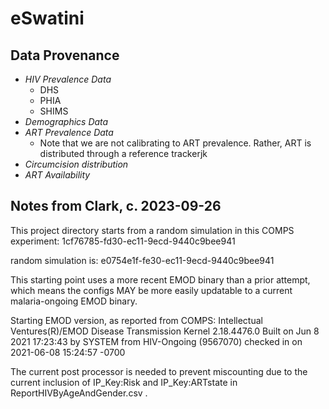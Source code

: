 # eSwatini

## Data Provenance

* *HIV Prevalence Data*
    * DHS
    * PHIA
    * SHIMS
* *Demographics Data*
* *ART Prevalence Data*
    * Note that we are not calibrating to ART prevalence. Rather, ART is distributed through a reference trackerjk
* *Circumcision distribution*
* *ART Availability*

## Notes from Clark, c. 2023-09-26

This project directory starts from a random simulation in this COMPS experiment:
1cf76785-fd30-ec11-9ecd-9440c9bee941

random simulation is:
e0754e1f-fe30-ec11-9ecd-9440c9bee941

This starting point uses a more recent EMOD binary than a prior attempt, which means the configs MAY be more easily updatable to a current malaria-ongoing
EMOD binary.

Starting EMOD version, as reported from COMPS:
Intellectual Ventures(R)/EMOD Disease Transmission Kernel 2.18.4476.0
Built on Jun  8 2021 17:23:43 by SYSTEM from HIV-Ongoing (9567070) checked in on 2021-06-08 15:24:57 -0700

The current post processor is needed to prevent miscounting due to the current inclusion of IP_Key:Risk and IP_Key:ARTstate in ReportHIVByAgeAndGender.csv .